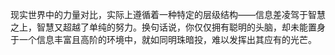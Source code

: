 现实世界中的力量对比，实际上遵循着一种特定的层级结构——信息差凌驾于智慧之上，智慧又超越了单纯的努力。换句话说，你仅仅拥有聪明的头脑，却未能置身于一个信息丰富且高阶的环境中，就如同明珠暗投，难以发挥出其应有的光芒。